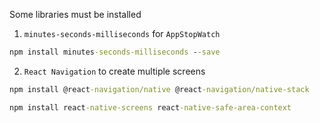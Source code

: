 Some libraries must be installed

1. `minutes-seconds-milliseconds` for `AppStopWatch`
```cmd
npm install minutes-seconds-milliseconds --save​
```

2. `React Navigation` to create multiple screens
```cmd
npm install @react-navigation/native @react-navigation/native-stack
```
```cmd
npm install react-native-screens react-native-safe-area-context
```


